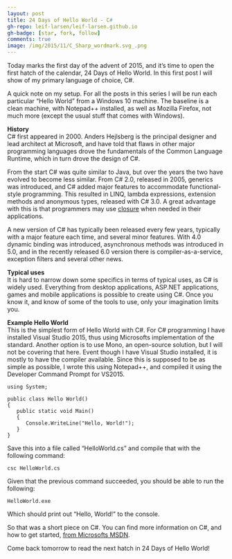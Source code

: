 ```yaml
---
layout: post
title: 24 Days of Hello World - C#
gh-repo: leif-larsen/leif-larsen.github.io
gh-badge: [star, fork, follow]
comments: true
image: /img/2015/11/C_Sharp_wordmark.svg_.png
---
```

    
    
Today marks the first day of the advent of 2015, and it’s time to open the first hatch of the calendar, 24 Days of Hello World. In this first post I will show of my primary language of choice, C#.

A quick note on my setup. For all the posts in this series I will be run each particular “Hello World” from a Windows 10 machine. The baseline is a clean machine, with Notepad++ installed, as well as Mozilla Firefox, not much more (except the usual stuff that comes with Windows).

**History**  
 C# first appeared in 2000. Anders Hejlsberg is the principal designer and lead architect at Microsoft, and have told that flaws in other major programming languages drove the fundamentals of the Common Language Runtime, which in turn drove the design of C#.

From the start C# was quite similar to Java, but over the years the two have evolved to become less similar. From C# 2.0, released in 2005, generics was introduced, and C# added major features to accommodate functional-style programming. This resulted in LINQ, lambda expressions, extension methods and anonymous types, released with C# 3.0. A great advantage with this is that programmers may use [closure](https://en.wikipedia.org/wiki/Closure_(computer_programming)) when needed in their applications.

A new version of C# has typically been released every few years, typically with a major feature each time, and several minor features. With 4.0 dynamic binding was introduced, asynchronous methods was introduced in 5.0, and in the recently released 6.0 version there is compiler-as-a-service, exception filters and several other news.

**Typical uses**  
 It is hard to narrow down some specifics in terms of typical uses, as C# is widely used. Everything from desktop applications, ASP.NET applications, games and mobile applications is possible to create using C#. Once you know it, and know of some of the tools to use, only your imagination limits you.

**Example Hello World**  
 This is the simplest form of Hello World with C#. For C# programming I have installed Visual Studio 2015, thus using Microsofts implementation of the standard. Another option is to use Mono, an open-source solution, but I will not be covering that here. Event though I have Visual Studio installed, it is mostly to have the compiler available. Since this is supposed to be as simple as possible, I wrote this using Notepad++, and compiled it using the Developer Command Prompt for VS2015.
```language-csharp
using System; 

public class Hello World() 
{ 
   public static void Main() 
   { 
      Console.WriteLine("Hello, World!"); 
   } 
}
```
Save this into a file called “HelloWorld.cs” and compile that with the following command:

<code>csc HelloWorld.cs</code>

Given that the previous command succeeded, you should be able to run the following:

<code>HelloWorld.exe</code>

Which should print out “Hello, World!” to the console.

So that was a short piece on C#. You can find more information on C#, and how to get started, [from Microsofts MSDN](https://msdn.microsoft.com/en-us/library/a72418yk.aspx).

Come back tomorrow to read the next hatch in 24 Days of Hello World!


